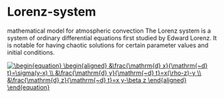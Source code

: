 # Lorenz-system
mathematical model for atmospheric convection
The Lorenz system is a system of ordinary differential equations first studied by Edward Lorenz. It is notable for having chaotic solutions for certain parameter values and initial conditions.

<a href="https://www.codecogs.com/eqnedit.php?latex=\begin{equation}&space;\begin{aligned}&space;&\frac{\mathrm{d}&space;x}{\mathrm{~d}&space;t}=\sigma(y-x)&space;\\&space;&\frac{\mathrm{d}&space;y}{\mathrm{~d}&space;t}=x(\rho-z)-y&space;\\&space;&\frac{\mathrm{d}&space;z}{\mathrm{~d}&space;t}=x&space;y-\beta&space;z&space;\end{aligned}&space;\end{equation}" target="_blank"><img src="https://latex.codecogs.com/gif.latex?\begin{equation}&space;\begin{aligned}&space;&\frac{\mathrm{d}&space;x}{\mathrm{~d}&space;t}=\sigma(y-x)&space;\\&space;&\frac{\mathrm{d}&space;y}{\mathrm{~d}&space;t}=x(\rho-z)-y&space;\\&space;&\frac{\mathrm{d}&space;z}{\mathrm{~d}&space;t}=x&space;y-\beta&space;z&space;\end{aligned}&space;\end{equation}" title="\begin{equation} \begin{aligned} &\frac{\mathrm{d} x}{\mathrm{~d} t}=\sigma(y-x) \\ &\frac{\mathrm{d} y}{\mathrm{~d} t}=x(\rho-z)-y \\ &\frac{\mathrm{d} z}{\mathrm{~d} t}=x y-\beta z \end{aligned} \end{equation}" /></a>
